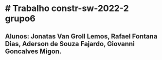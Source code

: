 # # Trabalho constr-sw-2022-2 grupo6

## Alunos: Jonatas Van Groll Lemos, Rafael Fontana Dias, Aderson de Souza Fajardo, Giovanni Goncalves Migon.
